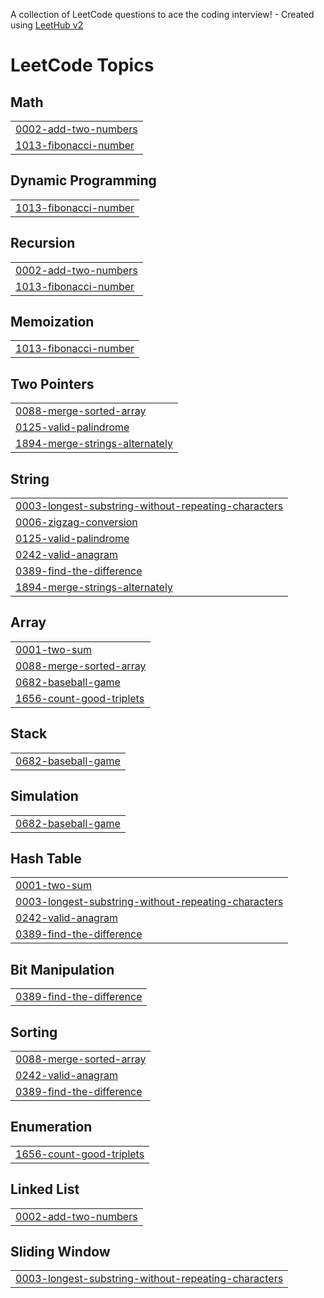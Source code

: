 A collection of LeetCode questions to ace the coding interview! - Created using [LeetHub v2](https://github.com/arunbhardwaj/LeetHub-2.0)
<!---LeetCode Topics Start-->
# LeetCode Topics
## Math
|  |
| ------- |
| [0002-add-two-numbers](https://github.com/An0nman/leetcode/tree/master/0002-add-two-numbers) |
| [1013-fibonacci-number](https://github.com/An0nman/leetcode/tree/master/1013-fibonacci-number) |
## Dynamic Programming
|  |
| ------- |
| [1013-fibonacci-number](https://github.com/An0nman/leetcode/tree/master/1013-fibonacci-number) |
## Recursion
|  |
| ------- |
| [0002-add-two-numbers](https://github.com/An0nman/leetcode/tree/master/0002-add-two-numbers) |
| [1013-fibonacci-number](https://github.com/An0nman/leetcode/tree/master/1013-fibonacci-number) |
## Memoization
|  |
| ------- |
| [1013-fibonacci-number](https://github.com/An0nman/leetcode/tree/master/1013-fibonacci-number) |
## Two Pointers
|  |
| ------- |
| [0088-merge-sorted-array](https://github.com/An0nman/leetcode/tree/master/0088-merge-sorted-array) |
| [0125-valid-palindrome](https://github.com/An0nman/leetcode/tree/master/0125-valid-palindrome) |
| [1894-merge-strings-alternately](https://github.com/An0nman/leetcode/tree/master/1894-merge-strings-alternately) |
## String
|  |
| ------- |
| [0003-longest-substring-without-repeating-characters](https://github.com/An0nman/leetcode/tree/master/0003-longest-substring-without-repeating-characters) |
| [0006-zigzag-conversion](https://github.com/An0nman/leetcode/tree/master/0006-zigzag-conversion) |
| [0125-valid-palindrome](https://github.com/An0nman/leetcode/tree/master/0125-valid-palindrome) |
| [0242-valid-anagram](https://github.com/An0nman/leetcode/tree/master/0242-valid-anagram) |
| [0389-find-the-difference](https://github.com/An0nman/leetcode/tree/master/0389-find-the-difference) |
| [1894-merge-strings-alternately](https://github.com/An0nman/leetcode/tree/master/1894-merge-strings-alternately) |
## Array
|  |
| ------- |
| [0001-two-sum](https://github.com/An0nman/leetcode/tree/master/0001-two-sum) |
| [0088-merge-sorted-array](https://github.com/An0nman/leetcode/tree/master/0088-merge-sorted-array) |
| [0682-baseball-game](https://github.com/An0nman/leetcode/tree/master/0682-baseball-game) |
| [1656-count-good-triplets](https://github.com/An0nman/leetcode/tree/master/1656-count-good-triplets) |
## Stack
|  |
| ------- |
| [0682-baseball-game](https://github.com/An0nman/leetcode/tree/master/0682-baseball-game) |
## Simulation
|  |
| ------- |
| [0682-baseball-game](https://github.com/An0nman/leetcode/tree/master/0682-baseball-game) |
## Hash Table
|  |
| ------- |
| [0001-two-sum](https://github.com/An0nman/leetcode/tree/master/0001-two-sum) |
| [0003-longest-substring-without-repeating-characters](https://github.com/An0nman/leetcode/tree/master/0003-longest-substring-without-repeating-characters) |
| [0242-valid-anagram](https://github.com/An0nman/leetcode/tree/master/0242-valid-anagram) |
| [0389-find-the-difference](https://github.com/An0nman/leetcode/tree/master/0389-find-the-difference) |
## Bit Manipulation
|  |
| ------- |
| [0389-find-the-difference](https://github.com/An0nman/leetcode/tree/master/0389-find-the-difference) |
## Sorting
|  |
| ------- |
| [0088-merge-sorted-array](https://github.com/An0nman/leetcode/tree/master/0088-merge-sorted-array) |
| [0242-valid-anagram](https://github.com/An0nman/leetcode/tree/master/0242-valid-anagram) |
| [0389-find-the-difference](https://github.com/An0nman/leetcode/tree/master/0389-find-the-difference) |
## Enumeration
|  |
| ------- |
| [1656-count-good-triplets](https://github.com/An0nman/leetcode/tree/master/1656-count-good-triplets) |
## Linked List
|  |
| ------- |
| [0002-add-two-numbers](https://github.com/An0nman/leetcode/tree/master/0002-add-two-numbers) |
## Sliding Window
|  |
| ------- |
| [0003-longest-substring-without-repeating-characters](https://github.com/An0nman/leetcode/tree/master/0003-longest-substring-without-repeating-characters) |
<!---LeetCode Topics End-->